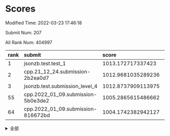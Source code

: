 # Scores

Modified Time: 2022-03-23 17:46:18

Submit Num: 207

All Rank Num: 404997

| rank |               submit               |       score        |       sigma        | pk_num |
| :--- | :--------------------------------- | :----------------- | :----------------- | :----- |
| 1    | jsonzb.test.test_1                 | 1013.172717337423  | 0.8259285048642497 | 7825   |
| 2    | cpp.21_12_24.submission-2b2ea0d7   | 1012.9681035289236 | 0.7828946830326196 | 7827   |
| 3    | jsonzb.test.submission_level_4     | 1012.8737909113975 | 0.7777460858113611 | 7826   |
| 55   | cpp.2022_01_09.submission-5b0e3de2 | 1005.2865615486662 | 0.7284723746724977 | 7825   |
| 64   | cpp.2022_01_09.submission-816672bd | 1004.1742382942127 | 0.7318607122842827 | 7826   |


<details>
<summary>全部</summary>

| rank |                 submit                 |       score        |       sigma        | pk_num |
| :--- | :------------------------------------- | :----------------- | :----------------- | :----- |
| 1    | jsonzb.test.test_1                     | 1013.172717337423  | 0.8259285048642497 | 7825   |
| 2    | cpp.21_12_24.submission-2b2ea0d7       | 1012.9681035289236 | 0.7828946830326196 | 7827   |
| 3    | jsonzb.test.submission_level_4         | 1012.8737909113975 | 0.7777460858113611 | 7826   |
| 4    | gobigger.level_3.submission_level_3_15 | 1012.2451821769029 | 0.7908752862742868 | 7825   |
| 5    | gobigger.level_3.submission_level_3_0  | 1012.0091487229487 | 0.7866966492425381 | 7826   |
| 6    | gobigger.level_3.submission_level_3_25 | 1011.9874627185937 | 0.7719749694588051 | 7828   |
| 7    | gobigger.level_3.submission_level_3_47 | 1011.4097104146066 | 0.7743226818611627 | 7828   |
| 8    | gobigger.level_3.submission_level_3_26 | 1011.0404702627314 | 0.7700813904229584 | 7826   |
| 9    | gobigger.level_3.submission_level_3_4  | 1010.9613196893033 | 0.7729027349584268 | 7825   |
| 10   | gobigger.level_3.submission_level_3_29 | 1010.927802138162  | 0.7624074070237563 | 7826   |
| 11   | gobigger.level_3.submission_level_3_49 | 1010.8429607016384 | 0.7459437888627775 | 7826   |
| 12   | gobigger.level_3.submission_level_3_22 | 1010.8144408537671 | 0.7468419372730598 | 7828   |
| 13   | gobigger.level_3.submission_level_3_38 | 1010.7859282477605 | 0.7542611698197421 | 7826   |
| 14   | gobigger.level_3.submission_level_3_33 | 1010.7565316842267 | 0.7691444964012057 | 7826   |
| 15   | gobigger.level_3.submission_level_3_28 | 1010.7526990649887 | 0.764065002719954  | 7827   |
| 16   | gobigger.level_3.submission_level_3_1  | 1010.7484139147401 | 0.7788402714922448 | 7828   |
| 17   | gobigger.level_3.submission_level_3_23 | 1010.631097837027  | 0.7631827486542068 | 7828   |
| 18   | gobigger.level_3.submission_level_3_41 | 1010.5010101131647 | 0.7723932018257728 | 7817   |
| 19   | gobigger.level_3.submission_level_3_9  | 1010.4582491491278 | 0.7699081068988426 | 7827   |
| 20   | gobigger.level_3.submission_level_3_21 | 1010.4569662470393 | 0.7528904084353631 | 7820   |
| 21   | gobigger.level_3.submission_level_3_27 | 1010.4554243480613 | 0.7718692270396844 | 7830   |
| 22   | gobigger.level_3.submission_level_3_6  | 1010.4522892748817 | 0.7790546513990453 | 7829   |
| 23   | gobigger.level_3.submission_level_3_39 | 1010.4298695437868 | 0.7605048799419935 | 7827   |
| 24   | gobigger.level_3.submission_level_3_12 | 1010.378477137053  | 0.7689946691954499 | 7832   |
| 25   | gobigger.level_3.submission_level_3_24 | 1010.3655510360759 | 0.7793792122804092 | 7826   |
| 26   | gobigger.level_3.submission_level_3_36 | 1010.2971799574373 | 0.7455497860598894 | 7822   |
| 27   | gobigger.level_3.submission_level_3_40 | 1010.2360399487341 | 0.7607463776401165 | 7823   |
| 28   | gobigger.level_3.submission_level_3_45 | 1010.219853747225  | 0.7471927048183497 | 7829   |
| 29   | gobigger.level_3.submission_level_3_2  | 1010.2091203150012 | 0.754129401621764  | 7827   |
| 30   | gobigger.level_3.submission_level_3_5  | 1010.195306781771  | 0.758990803733438  | 7826   |
| 31   | gobigger.level_3.submission_level_3_30 | 1010.1004151259251 | 0.745638106375305  | 7828   |
| 32   | gobigger.level_3.submission_level_3_7  | 1010.0393385743448 | 0.7676041028454612 | 7827   |
| 33   | gobigger.level_3.submission_level_3_42 | 1009.9861396135362 | 0.7655042245873158 | 7822   |
| 34   | gobigger.level_3.submission_level_3_19 | 1009.8756194675974 | 0.7621780227279549 | 7817   |
| 35   | gobigger.level_3.submission_level_3_44 | 1009.8552689403684 | 0.7382643754938637 | 7829   |
| 36   | gobigger.level_3.submission_level_3_11 | 1009.7674855275502 | 0.7479728536344672 | 7823   |
| 37   | gobigger.level_3.submission_level_3_34 | 1009.7263532717798 | 0.7585121397531459 | 7822   |
| 38   | gobigger.level_3.submission_level_3_13 | 1009.7101825717554 | 0.7503118799516876 | 7824   |
| 39   | gobigger.level_3.submission_level_3_20 | 1009.7069670161791 | 0.7378003855880573 | 7827   |
| 40   | gobigger.level_3.submission_level_3_3  | 1009.6947406630026 | 0.7733122078719026 | 7821   |
| 41   | gobigger.level_3.submission_level_3_14 | 1009.6388268388579 | 0.7474060013004952 | 7824   |
| 42   | gobigger.level_3.submission_level_3_43 | 1009.5432012442177 | 0.7647103672752151 | 7828   |
| 43   | gobigger.level_3.submission_level_3_35 | 1009.518879127607  | 0.745949959437535  | 7829   |
| 44   | gobigger.level_3.submission_level_3_16 | 1009.1639457945016 | 0.7427814655681739 | 7830   |
| 45   | gobigger.level_3.submission_level_3_31 | 1009.1327761764458 | 0.744355954161229  | 7828   |
| 46   | gobigger.level_3.submission_level_3_18 | 1009.0152315875162 | 0.7446097335962046 | 7825   |
| 47   | gobigger.level_3.submission_level_3_8  | 1008.9794115582099 | 0.7350551341700957 | 7823   |
| 48   | gobigger.level_3.submission_level_3_17 | 1008.9418108015498 | 0.725701923745319  | 7830   |
| 49   | gobigger.level_3.submission_level_3_10 | 1008.8348988652419 | 0.7315924022947222 | 7827   |
| 50   | gobigger.level_3.submission_level_3_48 | 1008.4602836445013 | 0.7645666760541396 | 7824   |
| 51   | gobigger.level_3.submission_level_3_37 | 1008.2918271832182 | 0.7464427800021687 | 7826   |
| 52   | gobigger.level_3.submission_level_3_46 | 1008.22385573047   | 0.7412176910883673 | 7823   |
| 53   | gobigger.level_3.submission_level_3_32 | 1007.8243548288391 | 0.7366941285549127 | 7827   |
| 54   | gobigger.level_1.submission_level_1_3  | 1005.6082252082196 | 0.7314006900267048 | 7824   |
| 55   | cpp.2022_01_09.submission-5b0e3de2     | 1005.2865615486662 | 0.7284723746724977 | 7825   |
| 56   | gobigger.level_1.submission_level_1_30 | 1004.8505264421162 | 0.7166954695102279 | 7820   |
| 57   | gobigger.level_1.submission_level_1_47 | 1004.6964624776969 | 0.7164063807465344 | 7826   |
| 58   | gobigger.level_1.submission_level_1_43 | 1004.6105547021887 | 0.7426689074950268 | 7827   |
| 59   | gobigger.level_1.submission_level_1_20 | 1004.422349132843  | 0.7121644893889707 | 7823   |
| 60   | gobigger.level_1.submission_level_1_42 | 1004.3192296817049 | 0.7035706560244125 | 7828   |
| 61   | gobigger.level_1.submission_level_1_4  | 1004.2389564729759 | 0.7185187976697244 | 7824   |
| 62   | gobigger.level_1.submission_level_1_41 | 1004.2351116353628 | 0.7155771471025081 | 7821   |
| 63   | gobigger.level_1.submission_level_1_37 | 1004.208555646689  | 0.7241814869470056 | 7828   |
| 64   | cpp.2022_01_09.submission-816672bd     | 1004.1742382942127 | 0.7318607122842827 | 7826   |
| 65   | gobigger.level_1.submission_level_1_14 | 1003.9492429163384 | 0.7237142502331682 | 7829   |
| 66   | gobigger.level_1.submission_level_1_11 | 1003.887229108143  | 0.7121596701288541 | 7831   |
| 67   | gobigger.level_1.submission_level_1_23 | 1003.8177953294667 | 0.710607746355422  | 7822   |
| 68   | gobigger.level_1.submission_level_1_19 | 1003.7993217219336 | 0.7233657324707494 | 7823   |
| 69   | gobigger.level_1.submission_level_1_34 | 1003.7443502223864 | 0.7175475353385286 | 7827   |
| 70   | gobigger.level_1.submission_level_1_0  | 1003.6732171685178 | 0.7100659449735776 | 7823   |
| 71   | gobigger.level_1.submission_level_1_5  | 1003.620444149775  | 0.7184678866652165 | 7829   |
| 72   | gobigger.level_1.submission_level_1_31 | 1003.5382988938164 | 0.7146546555853318 | 7833   |
| 73   | gobigger.level_1.submission_level_1_9  | 1003.5020357374435 | 0.7128209467562177 | 7825   |
| 74   | gobigger.level_1.submission_level_1_40 | 1003.4541108758577 | 0.7182220375861524 | 7825   |
| 75   | gobigger.level_1.submission_level_1_44 | 1003.4182274936281 | 0.7184834784195875 | 7826   |
| 76   | gobigger.level_1.submission_level_1_36 | 1003.317088672568  | 0.7058073254023004 | 7826   |
| 77   | gobigger.level_1.submission_level_1_8  | 1003.2732848908884 | 0.7146152763072883 | 7822   |
| 78   | gobigger.level_1.submission_level_1_22 | 1003.2722001358372 | 0.7172225334650885 | 7827   |
| 79   | gobigger.level_1.submission_level_1_17 | 1003.257486157483  | 0.7005007276839791 | 7824   |
| 80   | gobigger.level_1.submission_level_1_33 | 1003.2432471240104 | 0.7158674610308567 | 7822   |
| 81   | gobigger.level_1.submission_level_1_29 | 1003.2139154191188 | 0.7411259081225281 | 7829   |
| 82   | gobigger.level_1.submission_level_1_24 | 1003.1718151132465 | 0.7323028098815393 | 7824   |
| 83   | gobigger.level_1.submission_level_1_13 | 1003.1431346003205 | 0.7160714360061289 | 7825   |
| 84   | gobigger.level_1.submission_level_1_18 | 1003.0424704668002 | 0.7194550871335079 | 7826   |
| 85   | gobigger.level_1.submission_level_1_28 | 1002.9831052428747 | 0.7105245814735037 | 7823   |
| 86   | gobigger.level_1.submission_level_1_21 | 1002.956785863067  | 0.7138189896182077 | 7832   |
| 87   | gobigger.level_1.submission_level_1_32 | 1002.9428884552015 | 0.7089626635256677 | 7829   |
| 88   | gobigger.level_1.submission_level_1_38 | 1002.757634048008  | 0.7085795937359519 | 7824   |
| 89   | gobigger.level_1.submission_level_1_27 | 1002.7387687181115 | 0.7144230416280285 | 7828   |
| 90   | gobigger.level_1.submission_level_1_46 | 1002.6670559405925 | 0.7118640457268093 | 7825   |
| 91   | gobigger.level_1.submission_level_1_1  | 1002.6544864083941 | 0.7203397465362964 | 7829   |
| 92   | gobigger.level_1.submission_level_1_7  | 1002.6486804415688 | 0.7410406005936806 | 7828   |
| 93   | gobigger.level_1.submission_level_1_15 | 1002.6199725603155 | 0.7225833654853653 | 7826   |
| 94   | gobigger.level_1.submission_level_1_12 | 1002.593318264652  | 0.7226931924009602 | 7824   |
| 95   | gobigger.level_1.submission_level_1_25 | 1002.5884670097099 | 0.7157250114303884 | 7824   |
| 96   | gobigger.level_1.submission_level_1_6  | 1002.5696299548636 | 0.7170287034280917 | 7824   |
| 97   | gobigger.level_1.submission_level_1_48 | 1002.5603628234602 | 0.713870318011055  | 7825   |
| 98   | gobigger.level_1.submission_level_1_35 | 1002.5450099442181 | 0.7180843645498546 | 7827   |
| 99   | gobigger.level_1.submission_level_1_26 | 1002.4828117649321 | 0.7141248304981008 | 7826   |
| 100  | gobigger.level_1.submission_level_1_49 | 1002.3941713265494 | 0.7109914039606933 | 7826   |
| 101  | gobigger.level_1.submission_level_1_39 | 1002.3391581871745 | 0.7213960696779712 | 7824   |
| 102  | gobigger.level_1.submission_level_1_10 | 1002.2027983329535 | 0.725523980730799  | 7829   |
| 103  | gobigger.level_1.submission_level_1_45 | 1002.0322643096649 | 0.7152585123238326 | 7828   |
| 104  | gobigger.level_1.submission_level_1_2  | 1002.0062756867295 | 0.7134054646109681 | 7830   |
| 105  | gobigger.level_1.submission_level_1_16 | 1001.3694894185985 | 0.7120976104538203 | 7825   |
| 106  | gobigger.random.submission_random_33   | 997.7151629872254  | 0.7093521400090144 | 7828   |
| 107  | gobigger.random.submission_random_26   | 997.6003948760788  | 0.7222120017888691 | 7828   |
| 108  | gobigger.random.submission_random_32   | 997.1360329124541  | 0.7182330290928939 | 7829   |
| 109  | gobigger.random.submission_random_19   | 997.0910096764082  | 0.7092244532171884 | 7825   |
| 110  | gobigger.random.submission_random_13   | 996.9887954076838  | 0.7052799309148057 | 7823   |
| 111  | gobigger.random.submission_random_14   | 996.932576366882   | 0.708331479425392  | 7825   |
| 112  | gobigger.random.submission_random_3    | 996.7012744732732  | 0.7163583211203292 | 7825   |
| 113  | gobigger.random.submission_random_27   | 996.5805225789596  | 0.7118788485381714 | 7827   |
| 114  | gobigger.random.submission_random_49   | 996.5023637924564  | 0.7068543951401974 | 7827   |
| 115  | gobigger.random.submission_random_35   | 996.5022492155534  | 0.7090594883537932 | 7828   |
| 116  | gobigger.random.submission_random_45   | 996.4254665761295  | 0.7164634667640482 | 7827   |
| 117  | gobigger.random.submission_random_29   | 996.3829589458591  | 0.7121232445382111 | 7828   |
| 118  | gobigger.random.submission_random_11   | 996.3743427121268  | 0.725010186513291  | 7824   |
| 119  | gobigger.random.submission_random_48   | 996.3481057676563  | 0.7051791087170601 | 7824   |
| 120  | gobigger.random.submission_random_21   | 996.3285526539275  | 0.7170244216439406 | 7824   |
| 121  | gobigger.random.submission_random_31   | 996.2766009602874  | 0.6984451364317609 | 7825   |
| 122  | gobigger.random.submission_random_12   | 996.2615660588167  | 0.7077143063163651 | 7828   |
| 123  | gobigger.random.submission_random_23   | 996.2578589776834  | 0.7156281553474756 | 7822   |
| 124  | gobigger.random.submission_random_43   | 996.1060487441387  | 0.7023695186288003 | 7824   |
| 125  | gobigger.random.submission_random_25   | 995.9743738878099  | 0.7282289318306752 | 7819   |
| 126  | gobigger.random.submission_random_15   | 995.9631510752015  | 0.7111703874454376 | 7826   |
| 127  | gobigger.random.submission_random_9    | 995.9068105316969  | 0.7148469787483333 | 7825   |
| 128  | gobigger.random.submission_random_38   | 995.849070480121   | 0.7171834288515481 | 7822   |
| 129  | gobigger.random.submission_random_20   | 995.8125117601263  | 0.7196046552358002 | 7827   |
| 130  | gobigger.random.submission_random_2    | 995.7777499127674  | 0.7215029231458961 | 7823   |
| 131  | gobigger.random.submission_random_18   | 995.6996859670184  | 0.7150804276393091 | 7818   |
| 132  | gobigger.random.submission_random_16   | 995.6950724927126  | 0.7204825134792024 | 7827   |
| 133  | gobigger.random.submission_random_24   | 995.6848023946162  | 0.7168680445135633 | 7830   |
| 134  | gobigger.random.submission_random_44   | 995.6831206196408  | 0.7100867115152205 | 7826   |
| 135  | gobigger.random.submission_random_42   | 995.679303983851   | 0.7133387117367447 | 7821   |
| 136  | gobigger.random.submission_random_40   | 995.6679663676105  | 0.7189864404614542 | 7822   |
| 137  | gobigger.random.submission_random_7    | 995.6474920819805  | 0.7101160986662511 | 7826   |
| 138  | gobigger.random.submission_random_28   | 995.631341059942   | 0.7032480869573112 | 7827   |
| 139  | gobigger.random.submission_random_5    | 995.5972886614308  | 0.7218385154536084 | 7821   |
| 140  | gobigger.random.submission_random_37   | 995.5922253867542  | 0.7113178523654955 | 7827   |
| 141  | gobigger.random.submission_random_4    | 995.5878521708646  | 0.708375133275761  | 7826   |
| 142  | gobigger.random.submission_random_46   | 995.5625505596213  | 0.7294250009743389 | 7826   |
| 143  | gobigger.random.submission_random_30   | 995.5477345139116  | 0.7043119874241879 | 7826   |
| 144  | gobigger.random.submission_random_39   | 995.5058163595199  | 0.7212766152594422 | 7830   |
| 145  | gobigger.random.submission_random_0    | 995.4905973446084  | 0.7049294924730386 | 7822   |
| 146  | gobigger.random.submission_random_17   | 995.4507285408702  | 0.706133949731394  | 7829   |
| 147  | gobigger.random.submission_random_1    | 995.3376541565818  | 0.7093557525400926 | 7827   |
| 148  | gobigger.random.submission_random_41   | 995.2241058450851  | 0.713510358324686  | 7829   |
| 149  | gobigger.random.submission_random_36   | 995.2032336647908  | 0.7189946880757688 | 7828   |
| 150  | gobigger.random.submission_random_34   | 995.0784762005343  | 0.7118122329299144 | 7826   |
| 151  | gobigger.random.submission_random_8    | 995.0486727505172  | 0.7180911143997725 | 7821   |
| 152  | gobigger.random.submission_random_6    | 995.0189400417778  | 0.7218446105649994 | 7825   |
| 153  | gobigger.random.submission_random_22   | 994.9338944761241  | 0.7393595316330227 | 7823   |
| 154  | gobigger.random.submission_random_47   | 994.9115163697089  | 0.7084458716717675 | 7823   |
| 155  | gobigger.random.submission_random_10   | 994.7943731374081  | 0.7222015636339256 | 7826   |
| 156  | gobigger.level_2.submission_level_2_19 | 994.0475660726386  | 0.7284867605215534 | 7829   |
| 157  | gobigger.level_2.submission_level_2_38 | 993.8718876854767  | 0.7372498504734293 | 7828   |
| 158  | gobigger.level_2.submission_level_2_22 | 993.5523968097942  | 0.743242547546049  | 7830   |
| 159  | gobigger.level_2.submission_level_2_6  | 993.513135635362   | 0.7316117030537418 | 7827   |
| 160  | gobigger.level_2.submission_level_2_23 | 993.502854557558   | 0.735087598428344  | 7828   |
| 161  | gobigger.level_2.submission_level_2_11 | 993.4345244668503  | 0.7270104467444294 | 7826   |
| 162  | gobigger.level_2.submission_level_2_2  | 993.4044448789012  | 0.7173416121596191 | 7827   |
| 163  | gobigger.level_2.submission_level_2_44 | 993.309975422405   | 0.7373066817079138 | 7828   |
| 164  | gobigger.level_2.submission_level_2_41 | 993.2949397239697  | 0.7368685737514025 | 7825   |
| 165  | gobigger.level_2.submission_level_2_33 | 993.209556759547   | 0.7377880185973802 | 7830   |
| 166  | gobigger.level_2.submission_level_2_21 | 993.0733166293537  | 0.7271785533628454 | 7823   |
| 167  | gobigger.level_2.submission_level_2_27 | 992.6912292156103  | 0.740259523205442  | 7825   |
| 168  | gobigger.level_2.submission_level_2_1  | 992.6802818083269  | 0.7393615172001126 | 7828   |
| 169  | gobigger.level_2.submission_level_2_48 | 992.6790074733287  | 0.7356320272688233 | 7829   |
| 170  | gobigger.level_2.submission_level_2_14 | 992.5598428589267  | 0.7425194027375885 | 7829   |
| 171  | gobigger.level_2.submission_level_2_25 | 992.4312674116674  | 0.7367655640072217 | 7823   |
| 172  | gobigger.level_2.submission_level_2_5  | 992.350029796563   | 0.7404612210244083 | 7824   |
| 173  | gobigger.level_2.submission_level_2_18 | 992.323083692368   | 0.7350432706999401 | 7826   |
| 174  | gobigger.level_2.submission_level_2_35 | 992.2000904430469  | 0.7425837600560398 | 7828   |
| 175  | gobigger.level_2.submission_level_2_45 | 992.1651397334422  | 0.7385899193944209 | 7829   |
| 176  | gobigger.level_2.submission_level_2_4  | 992.1352615669673  | 0.7336772541057138 | 7828   |
| 177  | gobigger.level_2.submission_level_2_47 | 992.1119337659535  | 0.734962339900817  | 7822   |
| 178  | gobigger.level_2.submission_level_2_29 | 992.1117225618018  | 0.7458578778985783 | 7829   |
| 179  | gobigger.level_2.submission_level_2_24 | 992.0840636390029  | 0.7425592768271486 | 7819   |
| 180  | gobigger.level_2.submission_level_2_34 | 992.0131645804003  | 0.7428456983700946 | 7826   |
| 181  | gobigger.level_2.submission_level_2_0  | 992.0129885482429  | 0.7472348140508517 | 7831   |
| 182  | gobigger.level_2.submission_level_2_40 | 991.8911265782099  | 0.7460650385575947 | 7831   |
| 183  | gobigger.level_2.submission_level_2_20 | 991.8852597785902  | 0.731225699165421  | 7823   |
| 184  | gobigger.level_2.submission_level_2_3  | 991.8501914354105  | 0.7344869911558877 | 7825   |
| 185  | gobigger.level_2.submission_level_2_13 | 991.7920231134513  | 0.7400310402587388 | 7831   |
| 186  | gobigger.level_2.submission_level_2_7  | 991.75969668188    | 0.751394019524378  | 7826   |
| 187  | gobigger.level_2.submission_level_2_8  | 991.7291546108082  | 0.7413051689058037 | 7829   |
| 188  | gobigger.level_2.submission_level_2_15 | 991.7059754496374  | 0.7443976500630228 | 7828   |
| 189  | gobigger.level_2.submission_level_2_32 | 991.6642560050979  | 0.7392135799749745 | 7829   |
| 190  | gobigger.level_2.submission_level_2_31 | 991.6435510026325  | 0.7369018633632582 | 7829   |
| 191  | gobigger.level_2.submission_level_2_26 | 991.6230741851118  | 0.7502369521690446 | 7826   |
| 192  | gobigger.level_2.submission_level_2_49 | 991.5545749521358  | 0.7471478367989209 | 7824   |
| 193  | gobigger.level_2.submission_level_2_36 | 991.4921953944016  | 0.7616107266190403 | 7829   |
| 194  | gobigger.level_2.submission_level_2_17 | 991.3435351629998  | 0.7515716951761535 | 7828   |
| 195  | gobigger.level_2.submission_level_2_30 | 991.3301857234552  | 0.7627815027049091 | 7827   |
| 196  | gobigger.level_2.submission_level_2_10 | 991.2872423128631  | 0.74183080079831   | 7832   |
| 197  | gobigger.level_2.submission_level_2_46 | 991.285320377489   | 0.7461561615719567 | 7829   |
| 198  | gobigger.level_2.submission_level_2_42 | 991.2754398887427  | 0.7613058201405918 | 7831   |
| 199  | gobigger.level_2.submission_level_2_16 | 991.2111174944285  | 0.7669991936984968 | 7820   |
| 200  | gobigger.level_2.submission_level_2_28 | 991.1863233000144  | 0.765079855061653  | 7824   |
| 201  | gobigger.level_2.submission_level_2_9  | 991.1272100153536  | 0.75597920096032   | 7826   |
| 202  | gobigger.level_2.submission_level_2_43 | 990.668258866738   | 0.7615230011018265 | 7824   |
| 203  | gobigger.level_2.submission_level_2_39 | 990.6645861556148  | 0.7575194717449801 | 7829   |
| 204  | gobigger.level_2.submission_level_2_12 | 990.3241857103269  | 0.7575646100477526 | 7828   |
| 205  | gobigger.level_2.submission_level_2_37 | 989.858379788667   | 0.7938558547666028 | 7833   |
| 206  | gobigger.none.submission_none_0        | 977.7520096103018  | 1.3066395223945064 | 7825   |
| 207  | gobigger.none.submission_none_1        | 975.9885389910667  | 1.4865246384938966 | 7827   |

</details>